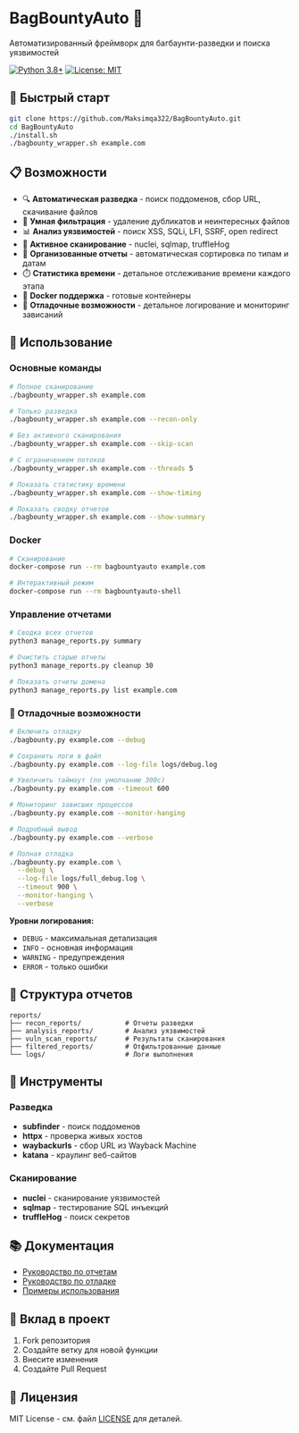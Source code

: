 # BagBountyAuto 🎯

Автоматизированный фреймворк для багбаунти-разведки и поиска уязвимостей

[![Python 3.8+](https://img.shields.io/badge/python-3.8+-blue.svg)](https://www.python.org/downloads/)
[![License: MIT](https://img.shields.io/badge/License-MIT-yellow.svg)](https://opensource.org/licenses/MIT)

## 🚀 Быстрый старт

```bash
git clone https://github.com/Maksimqa322/BagBountyAuto.git
cd BagBountyAuto
./install.sh
./bagbounty_wrapper.sh example.com
```

## 📋 Возможности

- 🔍 **Автоматическая разведка** - поиск поддоменов, сбор URL, скачивание файлов
- 🧹 **Умная фильтрация** - удаление дубликатов и неинтересных файлов
- 📊 **Анализ уязвимостей** - поиск XSS, SQLi, LFI, SSRF, open redirect
- 🔬 **Активное сканирование** - nuclei, sqlmap, truffleHog
- 📁 **Организованные отчеты** - автоматическая сортировка по типам и датам
- ⏱️ **Статистика времени** - детальное отслеживание времени каждого этапа
- 🐳 **Docker поддержка** - готовые контейнеры
- 🐛 **Отладочные возможности** - детальное логирование и мониторинг зависаний

## 🎯 Использование

### Основные команды
```bash
# Полное сканирование
./bagbounty_wrapper.sh example.com

# Только разведка
./bagbounty_wrapper.sh example.com --recon-only

# Без активного сканирования
./bagbounty_wrapper.sh example.com --skip-scan

# С ограничением потоков
./bagbounty_wrapper.sh example.com --threads 5

# Показать статистику времени
./bagbounty_wrapper.sh example.com --show-timing

# Показать сводку отчетов
./bagbounty_wrapper.sh example.com --show-summary
```

### Docker
```bash
# Сканирование
docker-compose run --rm bagbountyauto example.com

# Интерактивный режим
docker-compose run --rm bagbountyauto-shell
```

### Управление отчетами
```bash
# Сводка всех отчетов
python3 manage_reports.py summary

# Очистить старые отчеты
python3 manage_reports.py cleanup 30

# Показать отчеты домена
python3 manage_reports.py list example.com
```

### 🐛 Отладочные возможности

```bash
# Включить отладку
./bagbounty.py example.com --debug

# Сохранить логи в файл
./bagbounty.py example.com --log-file logs/debug.log

# Увеличить таймаут (по умолчанию 300с)
./bagbounty.py example.com --timeout 600

# Мониторинг зависших процессов
./bagbounty.py example.com --monitor-hanging

# Подробный вывод
./bagbounty.py example.com --verbose

# Полная отладка
./bagbounty.py example.com \
  --debug \
  --log-file logs/full_debug.log \
  --timeout 900 \
  --monitor-hanging \
  --verbose
```

**Уровни логирования:**
- `DEBUG` - максимальная детализация
- `INFO` - основная информация
- `WARNING` - предупреждения
- `ERROR` - только ошибки

## 📁 Структура отчетов

```
reports/
├── recon_reports/           # Отчеты разведки
├── analysis_reports/        # Анализ уязвимостей
├── vuln_scan_reports/       # Результаты сканирования
├── filtered_reports/        # Отфильтрованные данные
└── logs/                    # Логи выполнения
```

## 🔧 Инструменты

### Разведка
- **subfinder** - поиск поддоменов
- **httpx** - проверка живых хостов
- **waybackurls** - сбор URL из Wayback Machine
- **katana** - краулинг веб-сайтов

### Сканирование
- **nuclei** - сканирование уязвимостей
- **sqlmap** - тестирование SQL инъекций
- **truffleHog** - поиск секретов

## 📚 Документация

- [Руководство по отчетам](docs/REPORTS_GUIDE.md)
- [Руководство по отладке](docs/DEBUG_GUIDE.md)
- [Примеры использования](examples/)

## 🤝 Вклад в проект

1. Fork репозитория
2. Создайте ветку для новой функции
3. Внесите изменения
4. Создайте Pull Request

## 📄 Лицензия

MIT License - см. файл [LICENSE](LICENSE) для деталей.


